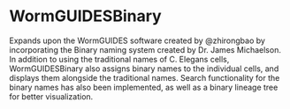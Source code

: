 # WormGUIDESBinary

Expands upon the WormGUIDES software created by @zhirongbao by incorporating the Binary naming system 
created by Dr. James Michaelson. In addition to using the traditional names of C. Elegans cells, WormGUIDESBinary
also assigns binary names to the individual cells, and displays them alongside the traditional names. Search
functionality for the binary names has also been implemented, as well as a binary lineage tree for better
visualization.

